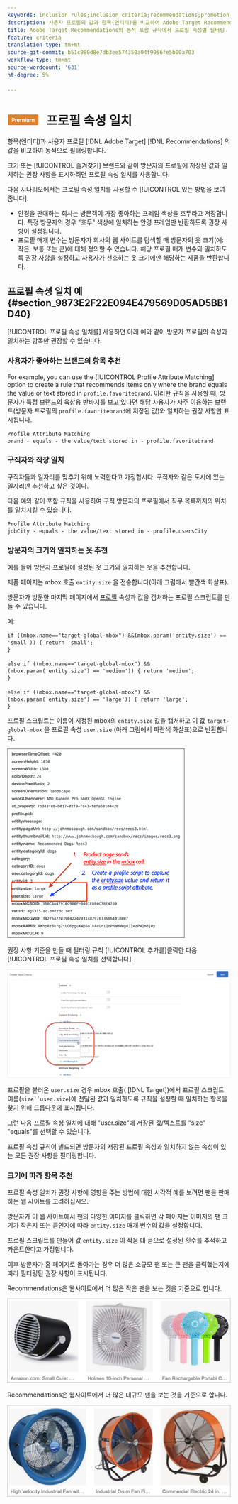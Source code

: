 ```yaml
---
keywords: inclusion rules;inclusion criteria;recommendations;promotion;promotions;dynamic filtering;dynamic;profile attribute matching
description: 사용자 프로필의 값과 항목(엔티티)을 비교하여 Adobe Target Recommendations에서 동적으로 필터링합니다.
title: Adobe Target Recommendations의 동적 포함 규칙에서 프로필 속성별 필터링
feature: criteria
translation-type: tm+mt
source-git-commit: b51c980d8e7db3ee574350a04f9056fe5b00a703
workflow-type: tm+mt
source-wordcount: '631'
ht-degree: 5%

---
```



# ![PREMIUM](/help/assets/premium.png) 프로필 속성 일치

항목(엔티티)과 사용자 프로필 [!DNL Adobe Target] [!DNL Recommendations] 의 값을 비교하여 동적으로 필터링합니다.

크기 또는 [!UICONTROL 즐겨찾기] 브랜드와 같이 방문자의 프로필에 저장된 값과 일치하는 권장 사항을 표시하려면 프로필 속성 일치를 사용합니다.

다음 시나리오에서는 프로필 속성 일치를 사용할 수 [!UICONTROL 있는 방법을 보여줍니다].

* 안경을 판매하는 회사는 방문객이 가장 좋아하는 프레임 색상을 호두라고 저장합니다. 특정 방문자의 경우 &quot;호두&quot; 색상에 일치하는 안경 프레임만 반환하도록 권장 사항이 설정됩니다.
* 프로필 매개 변수는 방문자가 회사의 웹 사이트를 탐색할 때 방문자의 옷 크기(예: 작은, 보통 또는 큰)에 대해 정의할 수 있습니다. 해당 프로필 매개 변수와 일치하도록 권장 사항을 설정하고 사용자가 선호하는 옷 크기에만 해당하는 제품을 반환합니다.

## 프로필 속성 일치 예 {#section_9873E2F22E094E479569D05AD5BB1D40}

[!UICONTROL 프로필 속성 일치를] 사용하면 아래 예와 같이 방문자 프로필의 속성과 일치하는 항목만 권장할 수 있습니다.

### 사용자가 좋아하는 브랜드의 항목 추천

For example, you can use the [!UICONTROL Profile Attribute Matching] option to create a rule that recommends items only where the brand equals the value or text stored in `profile.favoritebrand`. 이러한 규칙을 사용할 때, 방문자가 특정 브랜드의 육상용 반바지를 보고 있다면 해당 사용자가 자주 이용하는 브랜드(방문자 프로필의 `profile.favoritebrand`에 저장된 값)와 일치하는 권장 사항만 표시됩니다.

```
Profile Attribute Matching
brand - equals - the value/text stored in - profile.favoritebrand
```

### 구직자와 직장 일치

구직자들과 일자리를 맞추기 위해 노력한다고 가정합시다. 구직자와 같은 도시에 있는 일자리만 추천하고 싶은 것이다.

다음 예와 같이 포함 규칙을 사용하여 구직 방문자의 프로필에서 직무 목록까지의 위치를 일치시킬 수 있습니다.

```
Profile Attribute Matching
jobCity - equals - the value/text stored in - profile.usersCity
```

### 방문자의 크기와 일치하는 옷 추천

예를 들어 방문자 프로필에 설정된 옷 크기와 일치하는 옷을 추천합니다.

제품 페이지는 mbox 호출 `entity.size` 을 전송합니다(아래 그림에서 빨간색 화살표).

방문자가 방문한 마지막 페이지에서 [프로필](/help/c-target/c-visitor-profile/profile-parameters.md) 속성과 값을 캡처하는 프로필 스크립트를 만들 수 있습니다.

예:

```
if ((mbox.name=="target-global-mbox") &&(mbox.param('entity.size') == 'small')) { return 'small';
}

else if ((mbox.name=="target-global-mbox") &&(mbox.param('entity.size') == 'medium')) { return 'medium';
}

else if ((mbox.name=="target-global-mbox") &&(mbox.param('entity.size') == 'large')) { return 'large';
}
```

프로필 스크립트는 이름이 지정된 mbox의 `entity.size` 값을 캡처하고 이 값 `target-global-mbox` 을 프로필 속성 `user.size` (아래 그림에서 파란색 화살표)으로 반환합니다.

![mbox 호출 크기](/help/c-recommendations/c-algorithms/assets/size.png)

권장 사항 기준을 만들 때 필터링 규칙 [!UICONTROL 추가를]클릭한 다음 [!UICONTROL 프로필 속성 일치를 선택합니다].

![프로필 속성 일치 일러스트레이션](/help/c-recommendations/c-algorithms/assets/profile-attribute-matching.png)

프로필을 불러온 `user.size` 경우 mbox 호출( [!DNL Target])에서 프로필 스크립트 이름(`size``user.size`)에 전달된 값과 일치하도록 규칙을 설정할 때 일치하는 항목을 찾기 위해 드롭다운에 표시됩니다.

그런 다음 프로필 속성 일치에 대해 &quot;user.size&quot;에 저장된 값/텍스트를 &quot;size&quot; &quot;equals&quot;를 선택할 수 있습니다.

프로필 속성 규칙이 빌드되면 방문자의 저장된 프로필 속성과 일치하지 않는 속성이 있는 모든 권장 사항을 필터링합니다.

### 크기에 따라 항목 추천

프로필 속성 일치가 권장 사항에 영향을 주는 방법에 대한 시각적 예를 보려면 팬을 판매하는 웹 사이트를 고려하십시오.

방문자가 이 웹 사이트에서 팬의 다양한 이미지를 클릭하면 각 페이지는 이미지의 팬 크기가 작은지 또는 큼인지에 따라 `entity.size` 매개 변수의 값을 설정합니다.

프로필 스크립트를 만들어 값 `entity.size` 이 작음 대 큼으로 설정된 횟수를 추적하고 카운트한다고 가정합니다.

이후 방문자가 홈 페이지로 돌아가는 경우 더 많은 소규모 팬 또는 큰 팬을 클릭했는지에 따라 필터링된 권장 사항이 표시됩니다.

Recommendations은 웹사이트에서 더 많은 작은 팬을 보는 것을 기준으로 합니다.

![소규모 팬 추천](/help/c-recommendations/c-algorithms/assets/small-fans.png)

Recommendations은 웹사이트에서 더 많은 대규모 팬을 보는 것을 기준으로 합니다.

![대형 팬 추천](/help/c-recommendations/c-algorithms/assets/large-fans.png)